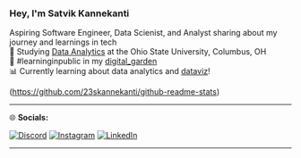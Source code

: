 
### Hey, I'm Satvik Kannekanti

Aspiring Software Engineer, Data Scienist, and Analyst sharing about my journey and learnings in tech<br/>
📖 Studying [Data Analytics]() at the Ohio State University, Columbus, OH<br/>
🌱 #learninginpublic in my [digital_garden](https://magdelinehuang.com/)<br/>
📊 Currently learning about data analytics and [dataviz](https://pudding.cool/2018/08/pockets/)!<br/>

<!-- GitHub stats from https://github.com/23skannekanti/github-readme-stats -->
(https://github.com/23skannekanti/github-readme-stats)

---

🌐 **Socials:**

[![Discord](https://img.shields.io/badge/Discord-5865F2?style=for-the-badge&logo=discord&logoColor=white)](https://discord.com)
[![Instagram](https://img.shields.io/badge/Instagram-E4405F?style=for-the-badge&logo=instagram&logoColor=white)](https://instagram.com)
[![LinkedIn](https://img.shields.io/badge/LinkedIn-0A66C2?style=for-the-badge&logo=linkedin&logoColor=white)](https://linkedin.com)

---
